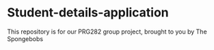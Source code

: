 # Student-details-application
This repository is for our PRG282 group project, brought to you by The Spongebobs
